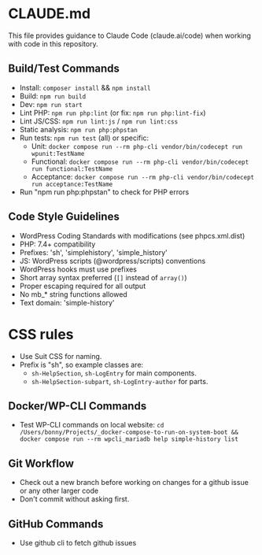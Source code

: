 # CLAUDE.md

This file provides guidance to Claude Code (claude.ai/code) when working with code in this repository.

## Build/Test Commands

-   Install: `composer install` && `npm install`
-   Build: `npm run build`
-   Dev: `npm run start`
-   Lint PHP: `npm run php:lint` (or fix: `npm run php:lint-fix`)
-   Lint JS/CSS: `npm run lint:js` / `npm run lint:css`
-   Static analysis: `npm run php:phpstan`
-   Run tests: `npm run test` (all) or specific:
    -   Unit: `docker compose run --rm php-cli vendor/bin/codecept run wpunit:TestName`
    -   Functional: `docker compose run --rm php-cli vendor/bin/codecept run functional:TestName`
    -   Acceptance: `docker compose run --rm php-cli vendor/bin/codecept run acceptance:TestName`
-   Run "npm run php:phpstan" to check for PHP errors

## Code Style Guidelines

-   WordPress Coding Standards with modifications (see phpcs.xml.dist)
-   PHP: 7.4+ compatibility
-   Prefixes: 'sh', 'simplehistory', 'simple_history'
-   JS: WordPress scripts (@wordpress/scripts) conventions
-   WordPress hooks must use prefixes
-   Short array syntax preferred (`[]` instead of `array()`)
-   Proper escaping required for all output
-   No mb\_\* string functions allowed
-   Text domain: 'simple-history'

# CSS rules

-   Use Suit CSS for naming.
-   Prefix is "sh", so example classes are:
    -   `sh-HelpSection`, `sh-LogEntry` for main components.
    -   `sh-HelpSection-subpart`, `sh-LogEntry-author` for parts.

## Docker/WP-CLI Commands

-   Test WP-CLI commands on local website: `cd /Users/bonny/Projects/_docker-compose-to-run-on-system-boot && docker compose run --rm wpcli_mariadb help simple-history list`

## Git Workflow

-   Check out a new branch before working on changes for a github issue or any other larger code
-   Don't commit without asking first.

## GitHub Commands

-   Use github cli to fetch github issues